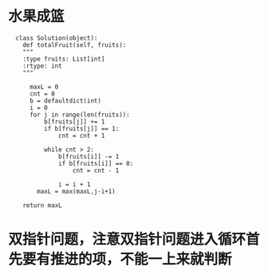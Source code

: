 # 水果成篮

      class Solution(object):
        def totalFruit(self, fruits):
        """
        :type fruits: List[int]
        :rtype: int
        """

          maxL = 0
          cnt = 0
          b = defaultdict(int)
          i = 0
          for j in range(len(fruits)):
              b[fruits[j]] += 1
              if b[fruits[j]] == 1:
                  cnt = cnt + 1
                  
              while cnt > 2:
                  b[fruits[i]] -= 1
                  if b[fruits[i]] == 0:
                      cnt = cnt - 1
                      
                  i = i + 1                  
            maxL = max(maxL,j-i+1)
            
        return maxL
        
        
# 双指针问题，注意双指针问题进入循环首先要有推进的项，不能一上来就判断
